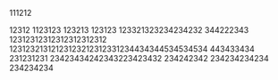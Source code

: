 111212

12312
1123123
123213
123123
123321323234234232
344222343
12312312312312312312312
12312321312123123212312331234434344534534534
443433434
231231231
23423434242343223423432
234242342
234234234234
234234234
